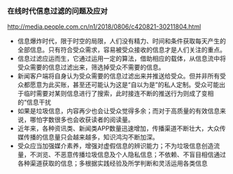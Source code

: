 ### 在线时代信息过滤的问题及应对
http://media.people.com.cn/n1/2018/0806/c420821-30211804.html
- 信息爆炸时代，限于时空的局限，人们没有精力、时间和条件获取每天产生的全部信息。只有符合受众需求，容易被受众接收的信息才是人们关注的重点。
- 信息过滤应运而生，它通过运用一定的算法，借助相应的载体，从信息流中将受众需要的信息过滤出来，筛选掉受众不需要的信息。
- 新闻客户端将自身认为受众需要的信息过滤出来并推送给受众。但并非所有受众都愿意为此买账，甚至还可能认为这是“自以为是”的私人定制。受众可能出于临时需要对某则信息进行了搜索，此时接连不断的推送行为则成了变相的“信息干扰
- 如果是垃圾信息，内容再少也会让受众觉得多余；而对于高质量的有效信息来说，哪怕字数很多也会收获读者的阅读量。
- 近年来，各种资讯类、新闻类APP数量迅速增加，传播渠道不断壮大，大众传媒传播的信息量只会越来越多，知识鸿沟不断加深。
- 受众应当加强媒介素养，增强对虚假信息的辨识能力；不为垃圾信息创造流量，不浏览、不恶意传播垃圾信息及个人隐私信息；不依赖、不盲目相信通过各种渠道获取的信息；多根据实践经验及所学判断和灵活运用各类信息